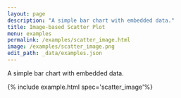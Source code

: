 ```yaml
---
layout: page
description: "A simple bar chart with embedded data."
title: Image-based Scatter Plot
menu: examples
permalink: /examples/scatter_image.html
image: /examples/scatter_image.png
edit_path: _data/examples.json
---
```


A simple bar chart with embedded data.

{% include example.html spec='scatter_image'%}
